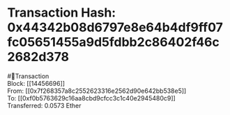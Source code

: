
Transaction Hash: 0x44342b08d6797e8e64b4df9ff07fc05651455a9d5fdbb2c86402f46c2682d378
====================================================================================
  
#💸Transaction  
Block: [[14456696]]  
From: [[0x7f268357a8c2552623316e2562d90e642bb538e5]]  
To: [[0xf0b5763629c16aa8cbd9cfcc3c1c40e2945480c9]]  
Transferred: 0.0573 Ether